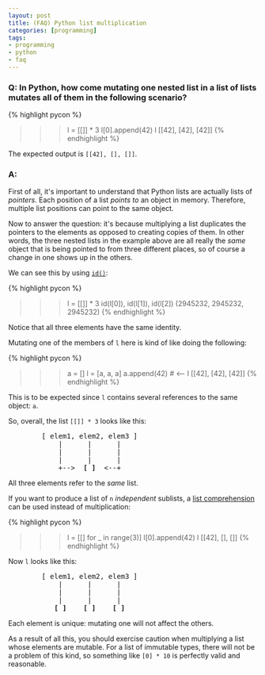 ```yaml
---
layout: post
title: (FAQ) Python list multiplication
categories: [programming]
tags:
- programming
- python
- faq
---
```


### Q: In Python, how come mutating one nested list in a list of lists mutates all of them in the following scenario?

{% highlight pycon %}
>>> l = [[]] * 3
>>> l[0].append(42)
>>> l
[[42], [42], [42]]
{% endhighlight %}


The expected output is `[[42], [], []]`.

### A:

First of all, it's important to understand that Python lists are actually lists of *pointers*. Each position of a list *points to* an object in memory. Therefore, multiple list positions can point to the same object.

Now to answer the question: it's because multiplying a list duplicates the pointers to the elements as opposed to creating copies of them. In other words, the three nested lists in the example above are all really the *same* object that is being pointed to from three different places, so of course a change in one shows up in the others.

We can see this by using [`id()`](http://docs.python.org/3/library/functions.html#id):

{% highlight pycon %}
>>> l = [[]] * 3
>>> id(l[0]), id(l[1]), id(l[2])
(2945232, 2945232, 2945232)
{% endhighlight %}
    
Notice that all three elements have the same identity.

Mutating one of the members of `l` here is kind of like doing the following:

{% highlight pycon %}
>>> a = []
>>> l = [a, a, a]
>>> a.append(42)  # <--
>>> l
[[42], [42], [42]]
{% endhighlight %}
    
This is to be expected since `l` contains several references to the same object: `a`.

So, overall, the list `[[]] * 3` looks like this:

<pre>
        [ elem1, elem2, elem3 ]
            |      |      |
            |      |      |
            |      |      |
            +-->  <b>[ ]</b>  <--+
</pre>

All three elements refer to the *same* list.            

If you want to produce a list of `n` *independent* sublists, a [list comprehension](http://docs.python.org/3.3/tutorial/datastructures.html#list-comprehensions) can be used instead of multiplication:

{% highlight pycon %}
>>> l = [[] for _ in range(3)]
>>> l[0].append(42)
>>> l
[[42], [], []]
{% endhighlight %}
    
Now `l` looks like this:

<pre>
        [ elem1, elem2, elem3 ]
            |      |      |
            |      |      |
            |      |      |
           <b>[ ]</b>    <b>[ ]</b>    <b>[ ]</b>
</pre>

Each element is unique: mutating one will not affect the others.

As a result of all this, you should exercise caution when multiplying a list whose elements are mutable. For a list of immutable types, there will not be a problem of this kind, so something like `[0] * 10` is perfectly valid and reasonable.

